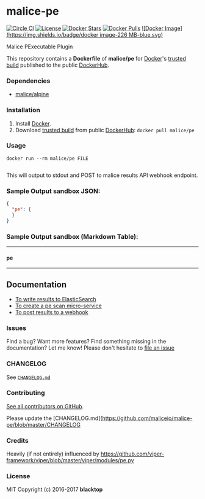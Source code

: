 malice-pe
=========

[![Circle CI](https://circleci.com/gh/maliceio/malice-pe.png?style=shield)](https://circleci.com/gh/maliceio/malice-pe) [![License](http://img.shields.io/:license-mit-blue.svg)](http://doge.mit-license.org) [![Docker Stars](https://img.shields.io/docker/stars/malice/pe.svg)](https://hub.docker.com/r/malice/pe/) [![Docker Pulls](https://img.shields.io/docker/pulls/malice/pe.svg)](https://hub.docker.com/r/malice/pe/) [![Docker Image](https://img.shields.io/badge/docker image-226 MB-blue.svg)](https://hub.docker.com/r/malice/pe/)

Malice PExecutable Plugin

This repository contains a **Dockerfile** of **malice/pe** for [Docker](https://www.docker.io/)'s [trusted build](https://index.docker.io/u/malice/pe/) published to the public [DockerHub](https://index.docker.io/).

### Dependencies

-	[malice/alpine](https://hub.docker.com/r/malice/alpine/)

### Installation

1.	Install [Docker](https://www.docker.io/).
2.	Download [trusted build](https://hub.docker.com/r/malice/pe/) from public [DockerHub](https://hub.docker.com): `docker pull malice/pe`

### Usage

```
docker run --rm malice/pe FILE
```

```bash

```

This will output to stdout and POST to malice results API webhook endpoint.

### Sample Output **sandbox** JSON:

```json
{
  "pe": {
  }
}
```

### Sample Output **sandbox** (Markdown Table):

---

#### pe

---

Documentation
-------------

-	[To write results to ElasticSearch](https://github.com/maliceio/malice-pe/blob/master/docs/elasticsearch.md)
-	[To create a pe scan micro-service](https://github.com/maliceio/malice-pe/blob/master/docs/web.md)
-	[To post results to a webhook](https://github.com/maliceio/malice-pe/blob/master/docs/callback.md)

### Issues

Find a bug? Want more features? Find something missing in the documentation? Let me know! Please don't hesitate to [file an issue](https://github.com/maliceio/malice-pe/issues/new)

### CHANGELOG

See [`CHANGELOG.md`](https://github.com/maliceio/malice-pe/blob/master/CHANGELOG.md)

### Contributing

[See all contributors on GitHub](https://github.com/maliceio/malice-pe/graphs/contributors).

Please update the [CHANGELOG.md](https://github.com/maliceio/malice-pe/blob/master/CHANGELOG

### Credits

Heavily (if not entirely) influenced by https://github.com/viper-framework/viper/blob/master/viper/modules/pe.py

### License

MIT Copyright (c) 2016-2017 **blacktop**
